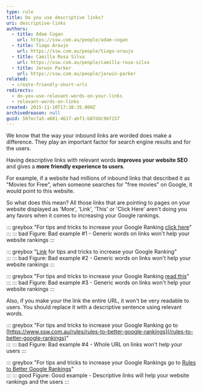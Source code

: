 ```yaml
---
type: rule
title: Do you use descriptive links?
uri: descriptive-links
authors:
  - title: Adam Cogan
    url: https://ssw.com.au/people/adam-cogan
  - title: Tiago Araujo
    url: https://ssw.com.au/people/tiago-araujo
  - title: Camilla Rosa Silva
    url: https://ssw.com.au/people/camilla-rosa-silva
  - title: Jerwin Parker
    url: https://ssw.com.au/people/jerwin-parker
related: 
  - create-friendly-short-urls
redirects:
  - do-you-use-relevant-words-on-your-links
  - relevant-words-on-links
created: 2015-11-10T17:38:35.000Z
archivedreason: null
guid: 507ec7a5-a681-4617-abf1-b87ddc96f157
---
```


We know that the way your inbound links are worded does make a difference. They play an important factor for search engine results and for the users.

Having descriptive links with relevant words **improves your website SEO** and gives a **more friendly experience to users**.

<!--endintro-->

For example, if a website had millions of inbound links that described it as "Movies for Free", when someone searches for "free movies" on Google, it would point to this website.  

So what does this mean? All those links that are pointing to pages on your website displayed as 'More', 'Link', 'This' or 'Click Here' aren't doing you any favors when it comes to increasing your Google rankings.

::: greybox
"For tips and tricks to increase your Google Ranking [click here](/rules-to-better-google-rankings)"
:::
::: bad
Figure: Bad example #1 - Generic words on links won't help your website rankings
:::

::: greybox
"[Link](/rules-to-better-google-rankings) for tips and tricks to increase your Google Ranking"  
:::
::: bad
Figure: Bad example #2 - Generic words on links won't help your website rankings
:::

::: greybox
"For tips and tricks to increase your Google Ranking [read this](/rules-to-better-google-rankings)"  
:::
::: bad
Figure: Bad example #3 - Generic words on links won't help your website rankings
:::

Also, if you make your the link the entire URL, it won't be very readable to users. You should replace it with a descriptive sentence using relevant words.

::: greybox
"For tips and tricks to increase your Google Ranking go to [https://www.ssw.com.au/rules/rules-to-better-google-rankings](/rules-to-better-google-rankings)"  
:::
::: bad
Figure: Bad example #4 - Whole URL on links won't help your users 
:::

::: greybox
"For tips and tricks to increase your Google Rankings go to [Rules to Better Google Rankings](/rules-to-better-google-rankings)"  
:::
::: good
Figure: Good example - Descriptive links will help your website rankings and the users 
:::
